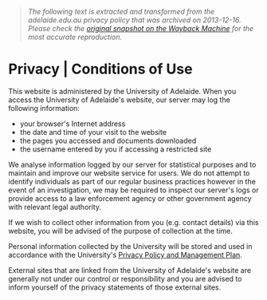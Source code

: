 > *The following text is extracted and transformed from the adelaide.edu.au privacy policy that was archived on 2013-12-16. Please check the [original snapshot on the Wayback Machine](https://web.archive.org/web/20131216084016id_/https%3A//www.adelaide.edu.au/legals/privacy.html) for the most accurate reproduction.*

# Privacy | Conditions of Use

This website is administered by the University of Adelaide. When you access the University of Adelaide's website, our server may log the following information:

  * your browser's Internet address 
  * the date and time of your visit to the website 
  * the pages you accessed and documents downloaded 
  * the username entered by you if accessing a restricted site 



We analyse information logged by our server for statistical purposes and to maintain and improve our website service for users. We do not attempt to identify individuals as part of our regular business practices however in the event of an investigation, we may be required to inspect our server's logs or provide access to a law enforcement agency or other government agency with relevant legal authority. 

If we wish to collect other information from you (e.g. contact details) via this website, you will be advised of the purpose of collection at the time. 

Personal information collected by the University will be stored and used in accordance with the University's [Privacy Policy and Management Plan](http://www.adelaide.edu.au/policies/62/). 

External sites that are linked from the University of Adelaide's website are generally not under our control or responsibility and you are advised to inform yourself of the privacy statements of those external sites.
